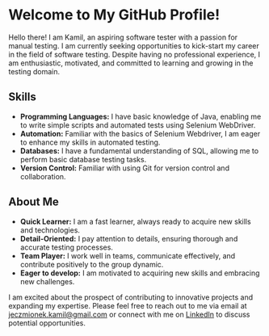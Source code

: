 # Welcome to My GitHub Profile!

Hello there! I am Kamil, an aspiring software tester with a passion for manual testing. I am currently seeking opportunities to kick-start my career in the field of software testing. Despite having no professional experience, I am enthusiastic, motivated, and committed to learning and growing in the testing domain.

## Skills

- **Programming Languages:** I have basic knowledge of Java, enabling me to write simple scripts and automated tests using Selenium WebDriver.
- **Automation:** Familiar with the basics of Selenium Webdriver, I am eager to enhance my skills in automated testing.
- **Databases:** I have a fundamental understanding of SQL, allowing me to perform basic database testing tasks.
- **Version Control:** Familiar with using Git for version control and collaboration.

## About Me

- **Quick Learner:** I am a fast learner, always ready to acquire new skills and technologies.
- **Detail-Oriented:** I pay attention to details, ensuring thorough and accurate testing processes.
- **Team Player:** I work well in teams, communicate effectively, and contribute positively to the group dynamic.
- **Eager to develop:** I am motivated to acquiring new skills and embracing new challenges.

I am excited about the prospect of contributing to innovative projects and expanding my expertise. Please feel free to reach out to me via email at jeczmionek.kamil@gmail.com or connect with me on [LinkedIn](https://www.linkedin.com/in/kamil-jeczmionek/) to discuss potential opportunities.

